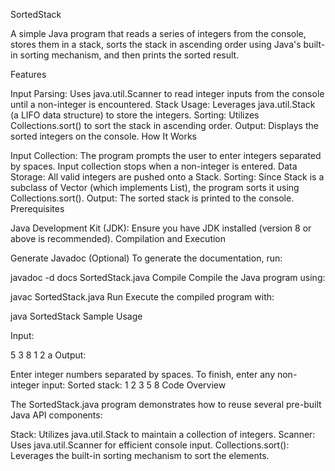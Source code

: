 SortedStack

A simple Java program that reads a series of integers from the console, stores them in a stack, sorts the stack in ascending order using Java's built-in sorting mechanism, and then prints the sorted result.

Features

Input Parsing: Uses java.util.Scanner to read integer inputs from the console until a non-integer is encountered.
Stack Usage: Leverages java.util.Stack (a LIFO data structure) to store the integers.
Sorting: Utilizes Collections.sort() to sort the stack in ascending order.
Output: Displays the sorted integers on the console.
How It Works

Input Collection:
The program prompts the user to enter integers separated by spaces. Input collection stops when a non-integer is entered.
Data Storage:
All valid integers are pushed onto a Stack<Integer>.
Sorting:
Since Stack is a subclass of Vector (which implements List), the program sorts it using Collections.sort().
Output:
The sorted stack is printed to the console.
Prerequisites

Java Development Kit (JDK): Ensure you have JDK installed (version 8 or above is recommended).
Compilation and Execution

Generate Javadoc (Optional)
To generate the documentation, run:

javadoc -d docs SortedStack.java
Compile
Compile the Java program using:

javac SortedStack.java
Run
Execute the compiled program with:

java SortedStack
Sample Usage

Input:

5 3 8 1 2 a
Output:

Enter integer numbers separated by spaces. To finish, enter any non-integer input:
Sorted stack:
1 2 3 5 8 
Code Overview

The SortedStack.java program demonstrates how to reuse several pre-built Java API components:

Stack: Utilizes java.util.Stack to maintain a collection of integers.
Scanner: Uses java.util.Scanner for efficient console input.
Collections.sort(): Leverages the built-in sorting mechanism to sort the elements.

